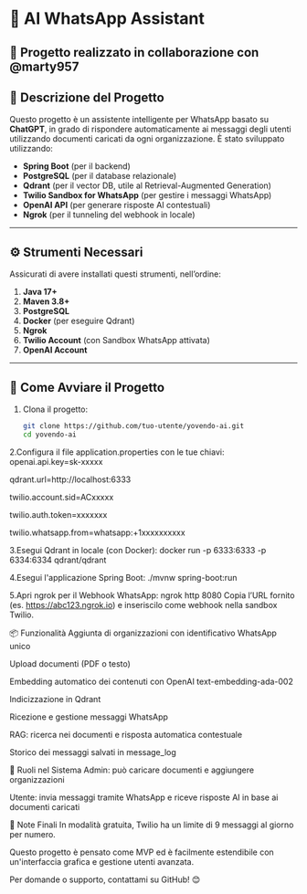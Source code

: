 # 📲 AI WhatsApp Assistant

🤖 Progetto realizzato in collaborazione con @marty957
---

## 📌 Descrizione del Progetto

Questo progetto è un assistente intelligente per WhatsApp basato su **ChatGPT**, in grado di rispondere automaticamente ai messaggi degli utenti utilizzando documenti caricati da ogni organizzazione. È stato sviluppato utilizzando:

- **Spring Boot** (per il backend)
- **PostgreSQL** (per il database relazionale)
- **Qdrant** (per il vector DB, utile al Retrieval-Augmented Generation)
- **Twilio Sandbox for WhatsApp** (per gestire i messaggi WhatsApp)
- **OpenAI API** (per generare risposte AI contestuali)
- **Ngrok** (per il tunneling del webhook in locale)

---

## ⚙️ Strumenti Necessari

Assicurati di avere installati questi strumenti, nell’ordine:

1. **Java 17+**
2. **Maven 3.8+**
3. **PostgreSQL**
4. **Docker** (per eseguire Qdrant)
5. **Ngrok**
6. **Twilio Account** (con Sandbox WhatsApp attivata)
7. **OpenAI Account**

---

## 🚀 Come Avviare il Progetto

1. Clona il progetto:
   ```bash
   git clone https://github.com/tuo-utente/yovendo-ai.git
   cd yovendo-ai

2.Configura il file application.properties con le tue chiavi:
  openai.api.key=sk-xxxxx
  
qdrant.url=http://localhost:6333

twilio.account.sid=ACxxxxx

twilio.auth.token=xxxxxxx

twilio.whatsapp.from=whatsapp:+1xxxxxxxxxx

3.Esegui Qdrant in locale (con Docker):
  docker run -p 6333:6333 -p 6334:6334 qdrant/qdrant

4.Esegui l'applicazione Spring Boot:
  ./mvnw spring-boot:run

5.Apri ngrok per il Webhook WhatsApp:
  ngrok http 8080
Copia l’URL fornito (es. https://abc123.ngrok.io) e inseriscilo come webhook nella sandbox Twilio.


📦 Funzionalità
Aggiunta di organizzazioni con identificativo WhatsApp unico

Upload documenti (PDF o testo)

Embedding automatico dei contenuti con OpenAI text-embedding-ada-002

Indicizzazione in Qdrant

Ricezione e gestione messaggi WhatsApp

RAG: ricerca nei documenti e risposta automatica contestuale

Storico dei messaggi salvati in message_log

👥 Ruoli nel Sistema
Admin: può caricare documenti e aggiungere organizzazioni

Utente: invia messaggi tramite WhatsApp e riceve risposte AI in base ai documenti caricati

📌 Note Finali
In modalità gratuita, Twilio ha un limite di 9 messaggi al giorno per numero.

Questo progetto è pensato come MVP ed è facilmente estendibile con un'interfaccia grafica e gestione utenti avanzata.

Per domande o supporto, contattami su GitHub! 😊

